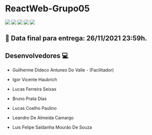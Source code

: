 # ReactWeb-Grupo05 #

<span>
  <img src="https://img.shields.io/static/v1?label=React&message=ReactJS&color=blue&style=for-the-badge&logo=React"/>  
  <img src="https://img.shields.io/static/v1?label=Styled-Components&message=Styles&color=violet&style=for-the-badge&logo=styled-components"/>
  <img src="https://img.shields.io/static/v1?label=Npm&message=Package Manager&color=red&style=for-the-badge&logo=npm"/>
  <img src="https://img.shields.io/static/v1?label=Yarn&message=Package Manager&color=blue&style=for-the-badge&logo=yarn"/>
  <img src="https://img.shields.io/static/v1?label=Javascript&message=Javascript&color=yellow&style=for-the-badge&logo=Javascript"/> 
</span>

## 📅 Data final para entrega:  26/11/2021 23:59h.
  
## Desenvolvedores 💻
- Guilherme Dideco Antunes Do Valle - (Facilitador)

- Igor Vicente Haubrich

- Lucas Ferreira Seixas

- Bruno Prata Dias

- Lucas Coelho Paulino

- Leandro De Almeida Camargo

- Luis Felipe Saldanha Mourão De Souza
